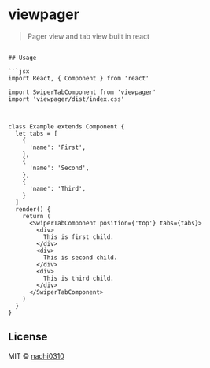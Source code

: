 # viewpager

> Pager view and tab view  built in react 

<!-- [![NPM](https://img.shields.io/npm/v/viewpager.svg)](https://www.npmjs.com/package/viewpager) [![JavaScript Style Guide](https://img.shields.io/badge/code_style-standard-brightgreen.svg)](https://standardjs.com) -->

<!-- ## Install

```bash
npm install --save viewpager -->
```

## Usage

```jsx
import React, { Component } from 'react'

import SwiperTabComponent from 'viewpager'
import 'viewpager/dist/index.css'



class Example extends Component {
  let tabs = [
    {
      'name': 'First',
    },
    {
      'name': 'Second',
    },
    {
      'name': 'Third',
    }
  ]
  render() {
    return (
      <SwiperTabComponent position={'top'} tabs={tabs}>
        <div>
          This is first child.
        </div>
        <div>
          This is second child.
        </div>
        <div>
          This is third child.
        </div>
      </SwiperTabComponent>
    )
  }
}
```

## License

MIT © [nachi0310](https://github.com/nachi0310)
